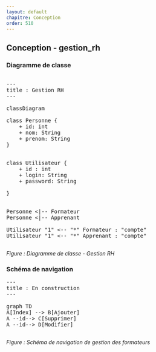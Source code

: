 ```yaml
---
layout: default
chapitre: Conception
order: 510
---
```


## Conception - gestion_rh

### Diagramme de classe

<pre class="mermaid">

---
title : Gestion RH
---

classDiagram

class Personne {
    + id: int 
    + nom: String 
    + prenom: String 
}


class Utilisateur {
    + id : int
    + login: String 
    + password: String 

}

 
Personne <|-- Formateur
Personne <|-- Apprenant

Utilisateur "1" <-- "*" Formateur : "compte"
Utilisateur "1" <-- "*" Apprenant : "compte"

</pre> 
*Figure : Diagramme de classe - Gestion RH*

### Schéma de navigation

<!-- TODO laravel-3 : Donnez le schéma de navigation de l'interface CRUD de gestion des formateurs -->

<pre class="mermaid">
---
title : En construction
---

graph TD
A[Index] --> B[Ajouter]
A --id--> C[Supprimer]
A --id--> D[Modifier]

</pre>
*Figure : Schéma de navigation de gestion des formateurs*